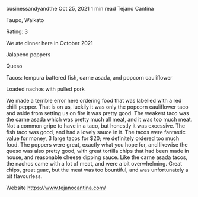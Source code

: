 businessandyandthe
Oct 25, 2021
1 min read
Tejano Cantina

Taupo, Waikato

Rating: 3

We ate dinner here in October 2021

Jalapeno poppers

Queso

Tacos: tempura battered fish, carne asada, and popcorn cauliflower

Loaded nachos with pulled pork

We made a terrible error here ordering food that was labelled with a red chilli pepper. That is on us, luckily it was only the popcorn cauliflower taco and aside from setting us on fire it was pretty good. The weakest taco was the carne asada which was pretty much all meat, and it was too much meat. Not a common gripe to have in a taco, but honestly it was excessive. The fish taco was good, and had a lovely sauce in it. The tacos were fantastic value for money, 3 large tacos for $20; we definitely ordered too much food. The poppers were great, exactly what you hope for, and likewise the queso was also pretty good, with great tortilla chips that had been made in house, and reasonable cheese dipping sauce. Like the carne asada tacos, the nachos came with a lot of meat, and were a bit overwhelming. Great chips, great guac, but the meat was too bountiful, and was unfortunately a bit flavourless. 

Website https://www.tejanocantina.com/